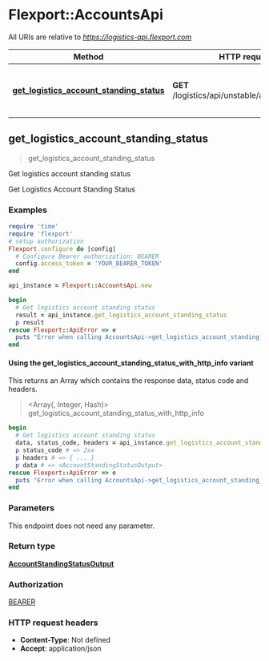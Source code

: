 # Flexport::AccountsApi

All URIs are relative to *https://logistics-api.flexport.com*

| Method | HTTP request | Description |
| ------ | ------------ | ----------- |
| [**get_logistics_account_standing_status**](AccountsApi.md#get_logistics_account_standing_status) | **GET** /logistics/api/unstable/accounts/status | Get logistics account standing status |


## get_logistics_account_standing_status

> <AccountStandingStatusOutput> get_logistics_account_standing_status

Get logistics account standing status

Get Logistics Account Standing Status

### Examples

```ruby
require 'time'
require 'flexport'
# setup authorization
Flexport.configure do |config|
  # Configure Bearer authorization: BEARER
  config.access_token = 'YOUR_BEARER_TOKEN'
end

api_instance = Flexport::AccountsApi.new

begin
  # Get logistics account standing status
  result = api_instance.get_logistics_account_standing_status
  p result
rescue Flexport::ApiError => e
  puts "Error when calling AccountsApi->get_logistics_account_standing_status: #{e}"
end
```

#### Using the get_logistics_account_standing_status_with_http_info variant

This returns an Array which contains the response data, status code and headers.

> <Array(<AccountStandingStatusOutput>, Integer, Hash)> get_logistics_account_standing_status_with_http_info

```ruby
begin
  # Get logistics account standing status
  data, status_code, headers = api_instance.get_logistics_account_standing_status_with_http_info
  p status_code # => 2xx
  p headers # => { ... }
  p data # => <AccountStandingStatusOutput>
rescue Flexport::ApiError => e
  puts "Error when calling AccountsApi->get_logistics_account_standing_status_with_http_info: #{e}"
end
```

### Parameters

This endpoint does not need any parameter.

### Return type

[**AccountStandingStatusOutput**](AccountStandingStatusOutput.md)

### Authorization

[BEARER](../README.md#BEARER)

### HTTP request headers

- **Content-Type**: Not defined
- **Accept**: application/json

